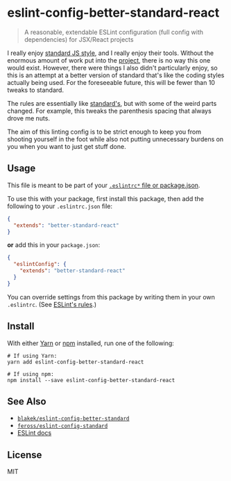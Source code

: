 # eslint-config-better-standard-react

> A reasonable, extendable ESLint configuration (full config with dependencies) for JSX/React projects

I really enjoy [standard JS style](https://standardjs.com/), and I really enjoy their tools.  Without the enormous amount of work put into the [project](https://github.com/feross/standard), there is no way this one would exist.  However, there were things I also didn't particularly enjoy, so this is an attempt at a better version of standard that's like the coding styles actually being used.  For the foreseeable future, this will be fewer than 10 tweaks to standard.

The rules are essentially like [standard's](https://github.com/feross/standard#the-rules), but with some of the weird parts changed.  For example, this tweaks the parenthesis spacing that always drove me nuts.

The aim of this linting config is to be strict enough to keep you from shooting yourself in the foot while also not putting unnecessary burdens on you when you want to just get stuff done.

## Usage

This file is meant to be part of your [`.eslintrc*` file or package.json](http://eslint.org/docs/user-guide/configuring#configuration-file-formats).


To use this with your package, first install this package, then add the following to your `.eslintrc.json` file:

```json
{
  "extends": "better-standard-react"
}
```

**or** add this in your `package.json`:

```json
{
  "eslintConfig": {
    "extends": "better-standard-react"
  }
}
```

You can override settings from this package by writing them in your own `.eslintrc`. (See [ESLint's rules](http://eslint.org/docs/rules/).)

## Install

With either [Yarn](https://yarnpkg.com/) or [npm](https://www.npmjs.com/) installed, run one of the following:

```shell
# If using Yarn:
yarn add eslint-config-better-standard-react

# If using npm:
npm install --save eslint-config-better-standard-react
```

## See Also

- [`blakek/eslint-config-better-standard`](https://github.com/blakek/eslint-config-better-standard)
- [`feross/eslint-config-standard`](https://github.com/feross/eslint-config-standard)
- [ESLint docs](http://eslint.org/)

## License

MIT
